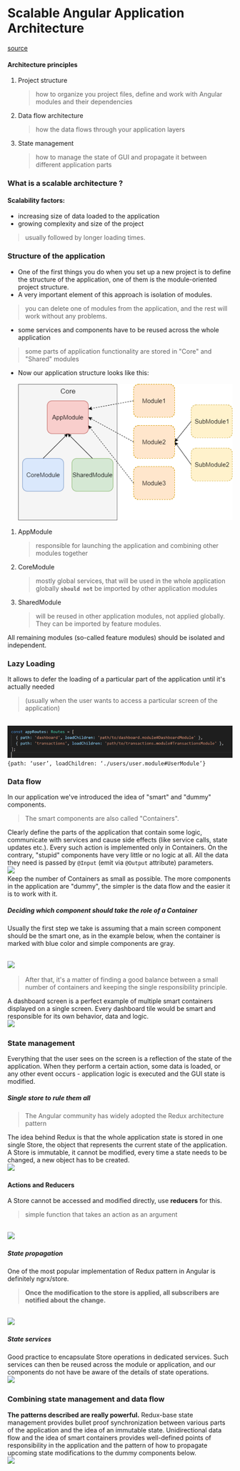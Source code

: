 # Scalable Angular Application Architecture
[source](https://bulldogjob.com/articles/539-scalable-angular-application-architecture)
#### Architecture principles
1. Project structure
    >how to organize you project files, define and work with Angular modules and their dependencies
2. Data flow architecture
    >how the data flows through your application layers
3. State management
    >how to manage the state of GUI and propagate it between different application parts
### What is a scalable architecture ?
#### Scalability factors:
- increasing size of data loaded to the application
- growing complexity and size of the project
>usually followed by longer loading times.
### Structure of the application
- One of the first things you do when you set up a new project is to define the structure of the application, one of them is the module-oriented project structure.
- A very important element of this approach is isolation of modules.
>you can delete one of modules from the application, and the rest will work without any problems.
- some services and components have to be reused across the whole application
> some parts of application functionality are stored in "Core" and "Shared" modules
- Now our application structure looks like this:<br>
<br>![structure](../img/content_2.png)<br>

1. AppModule
    >responsible for launching the application and combining other modules together
2. CoreModule
    >mostly global services, that will be used in the whole application globally
    **```should not```** be imported by other application modules
3. SharedModule
    > will be reused in other application modules, not applied globally. They can be imported by feature modules.

All remaining modules (so-called feature modules) should be isolated and independent.
### Lazy Loading
It allows to defer the loading of a particular part of the application until it's actually needed 
>(usually when the user wants to access a particular screen of the application)

<br>![Lazy Loading](../img/content_4.png)<br>
```{path: ‘user’, loadChildren: ‘./users/user.module#UserModule’}```

### Data flow
In our application we've introduced the idea of "smart" and "dummy" components.
>The smart components are also called "Containers".

Clearly define the parts of the application that contain some logic, communicate with services and cause side effects (like service calls, state updates etc.). Every such action is implemented only in Containers. 
On the contrary, "stupid" components have very little or no logic at all. All the data they need is passed by ```@Input``` (emit via ```@Output``` attribute) parameters.
<br>![](../img/content_6.png)<br>
Keep the number of Containers as small as possible. The more components in the application are "dummy", the simpler is the data flow and the easier it is to work with it.
##### Deciding which component should take the role of a Container
Usually the first step we take is assuming that a main screen component should be the smart one, as in the example below, when the container is marked with blue color and simple components are gray.

<br>![](../img/content_7.png)<br>
>After that, it's a matter of finding a good balance between a small number of containers and keeping the single responsibility principle.

A dashboard screen is a perfect example of multiple smart containers displayed on a single screen. Every dashboard tile would be smart and responsible for its own behavior, data and logic.
<br>![](../img/content_8.png)<br>
### State management
Everything that the  user sees on the screen is a reflection of the state of the application. When they perform a certain action, some data is loaded, or any other event occurs - application logic is executed and the GUI state is modified. 
##### Single store to rule them all
>The Angular community has widely adopted the Redux architecture pattern

The idea behind Redux is that the whole application state is stored in one single Store, the object that represents the current state of the application. A Store is immutable, it cannot be modified, every time a state needs to be changed, a new object has to be created.
<br>![](../img/content_9.png)<br>
#### Actions and Reducers
A Store cannot be accessed and modified directly, use **reducers** for this.
>simple function that takes an action as an argument

<br>![](../img/content_10.png)<br>
##### State propagation
One of the most popular  implementation of Redux pattern in Angular is definitely ngrx/store.
>**Once the modification to the store is applied, all subscribers are notified about the change.**

<br>![](../img/content_11.png)<br>
##### State services
Good practice to encapsulate Store operations in dedicated services. Such services can then be reused across the module or application, and our components do not have be aware of the details of state operations.
<br>![](../img/content_12.png)<br>
### Combining state management and data flow
**The patterns described are really powerful.**
Redux-base state management provides bullet proof synchronization between various parts of the application
and the idea of an immutable state.
Unidirectional data flow and the idea of smart containers provides well-defined points of responsibility in the application and the pattern of how to propagate upcoming state modifications to the dummy components below.
<br>![](../img/content_13.png)<br>
